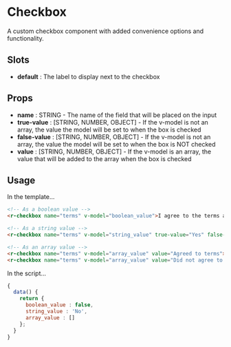 # Checkbox
A custom checkbox component with added convenience options and functionality.

## Slots
* **default** : The label to display next to the checkbox

## Props
* **name** : STRING - The name of the field that will be placed on the input
* **true-value** : [STRING, NUMBER, OBJECT] - If the v-model is not an array, the value the model will be set to when the box is checked
* **false-value** : [STRING, NUMBER, OBJECT] - If the v-model is not an array, the value the model will be set to when the box is NOT checked
* **value** : [STRING, NUMBER, OBJECT] - If the v-model is an array, the value that will be added to the array when the box is checked

## Usage
In the template...
```html
<!-- As a boolean value -->
<r-checkbox name="terms" v-model="boolean_value">I agree to the terms and conditions</r-checkbox>

<!-- As a string value -->
<r-checkbox name="terms" v-model="string_value" true-value="Yes" false-value="No">I agree to the terms and conditions</r-checkbox>

<!-- As an array value -->
<r-checkbox name="terms" v-model="array_value" value="Agreed to terms">I agree to the terms and conditions</r-checkbox>
<r-checkbox name="terms" v-model="array_value" value="Did not agree to terms">I DO NOT agree to the terms and conditions</r-checkbox>
```

In the script...
```js
{
  data() {
    return {
      boolean_value : false,
      string_value : 'No',
      array_value : []
    };
  }
}
```